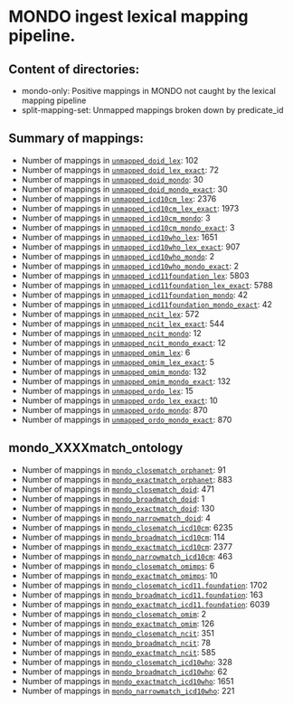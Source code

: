 # MONDO ingest lexical mapping pipeline.
## Content of directories:
* mondo-only: Positive mappings in MONDO not caught by the lexical mapping pipeline
* split-mapping-set: Unmapped mappings broken down by predicate_id
## Summary of mappings:
 * Number of mappings in [`unmapped_doid_lex`](unmapped_doid_lex.tsv): 102
 * Number of mappings in [`unmapped_doid_lex_exact`](unmapped_doid_lex.tsv): 72
 * Number of mappings in [`unmapped_doid_mondo`](mondo-only/unmapped_doid_mondo.tsv): 30
 * Number of mappings in [`unmapped_doid_mondo_exact`](mondo-only/unmapped_doid_mondo.tsv): 30
 * Number of mappings in [`unmapped_icd10cm_lex`](unmapped_icd10cm_lex.tsv): 2376
 * Number of mappings in [`unmapped_icd10cm_lex_exact`](unmapped_icd10cm_lex.tsv): 1973
 * Number of mappings in [`unmapped_icd10cm_mondo`](mondo-only/unmapped_icd10cm_mondo.tsv): 3
 * Number of mappings in [`unmapped_icd10cm_mondo_exact`](mondo-only/unmapped_icd10cm_mondo.tsv): 3
 * Number of mappings in [`unmapped_icd10who_lex`](unmapped_icd10who_lex.tsv): 1651
 * Number of mappings in [`unmapped_icd10who_lex_exact`](unmapped_icd10who_lex.tsv): 907
 * Number of mappings in [`unmapped_icd10who_mondo`](mondo-only/unmapped_icd10who_mondo.tsv): 2
 * Number of mappings in [`unmapped_icd10who_mondo_exact`](mondo-only/unmapped_icd10who_mondo.tsv): 2
 * Number of mappings in [`unmapped_icd11foundation_lex`](unmapped_icd11foundation_lex.tsv): 5803
 * Number of mappings in [`unmapped_icd11foundation_lex_exact`](unmapped_icd11foundation_lex.tsv): 5788
 * Number of mappings in [`unmapped_icd11foundation_mondo`](mondo-only/unmapped_icd11foundation_mondo.tsv): 42
 * Number of mappings in [`unmapped_icd11foundation_mondo_exact`](mondo-only/unmapped_icd11foundation_mondo.tsv): 42
 * Number of mappings in [`unmapped_ncit_lex`](unmapped_ncit_lex.tsv): 572
 * Number of mappings in [`unmapped_ncit_lex_exact`](unmapped_ncit_lex.tsv): 544
 * Number of mappings in [`unmapped_ncit_mondo`](mondo-only/unmapped_ncit_mondo.tsv): 12
 * Number of mappings in [`unmapped_ncit_mondo_exact`](mondo-only/unmapped_ncit_mondo.tsv): 12
 * Number of mappings in [`unmapped_omim_lex`](unmapped_omim_lex.tsv): 6
 * Number of mappings in [`unmapped_omim_lex_exact`](unmapped_omim_lex.tsv): 5
 * Number of mappings in [`unmapped_omim_mondo`](mondo-only/unmapped_omim_mondo.tsv): 132
 * Number of mappings in [`unmapped_omim_mondo_exact`](mondo-only/unmapped_omim_mondo.tsv): 132
 * Number of mappings in [`unmapped_ordo_lex`](unmapped_ordo_lex.tsv): 15
 * Number of mappings in [`unmapped_ordo_lex_exact`](unmapped_ordo_lex.tsv): 10
 * Number of mappings in [`unmapped_ordo_mondo`](mondo-only/unmapped_ordo_mondo.tsv): 870
 * Number of mappings in [`unmapped_ordo_mondo_exact`](mondo-only/unmapped_ordo_mondo.tsv): 870
## mondo_XXXXmatch_ontology
 * Number of mappings in [`mondo_closematch_orphanet`](split-mapping-set/mondo_closematch_orphanet.tsv): 91
 * Number of mappings in [`mondo_exactmatch_orphanet`](split-mapping-set/mondo_exactmatch_orphanet.tsv): 883
 * Number of mappings in [`mondo_closematch_doid`](split-mapping-set/mondo_closematch_doid.tsv): 471
 * Number of mappings in [`mondo_broadmatch_doid`](split-mapping-set/mondo_broadmatch_doid.tsv): 1
 * Number of mappings in [`mondo_exactmatch_doid`](split-mapping-set/mondo_exactmatch_doid.tsv): 130
 * Number of mappings in [`mondo_narrowmatch_doid`](split-mapping-set/mondo_narrowmatch_doid.tsv): 4
 * Number of mappings in [`mondo_closematch_icd10cm`](split-mapping-set/mondo_closematch_icd10cm.tsv): 6235
 * Number of mappings in [`mondo_broadmatch_icd10cm`](split-mapping-set/mondo_broadmatch_icd10cm.tsv): 114
 * Number of mappings in [`mondo_exactmatch_icd10cm`](split-mapping-set/mondo_exactmatch_icd10cm.tsv): 2377
 * Number of mappings in [`mondo_narrowmatch_icd10cm`](split-mapping-set/mondo_narrowmatch_icd10cm.tsv): 463
 * Number of mappings in [`mondo_closematch_omimps`](split-mapping-set/mondo_closematch_omimps.tsv): 6
 * Number of mappings in [`mondo_exactmatch_omimps`](split-mapping-set/mondo_exactmatch_omimps.tsv): 10
 * Number of mappings in [`mondo_closematch_icd11.foundation`](split-mapping-set/mondo_closematch_icd11.foundation.tsv): 1702
 * Number of mappings in [`mondo_broadmatch_icd11.foundation`](split-mapping-set/mondo_broadmatch_icd11.foundation.tsv): 163
 * Number of mappings in [`mondo_exactmatch_icd11.foundation`](split-mapping-set/mondo_exactmatch_icd11.foundation.tsv): 6039
 * Number of mappings in [`mondo_closematch_omim`](split-mapping-set/mondo_closematch_omim.tsv): 2
 * Number of mappings in [`mondo_exactmatch_omim`](split-mapping-set/mondo_exactmatch_omim.tsv): 126
 * Number of mappings in [`mondo_closematch_ncit`](split-mapping-set/mondo_closematch_ncit.tsv): 351
 * Number of mappings in [`mondo_broadmatch_ncit`](split-mapping-set/mondo_broadmatch_ncit.tsv): 78
 * Number of mappings in [`mondo_exactmatch_ncit`](split-mapping-set/mondo_exactmatch_ncit.tsv): 585
 * Number of mappings in [`mondo_closematch_icd10who`](split-mapping-set/mondo_closematch_icd10who.tsv): 328
 * Number of mappings in [`mondo_broadmatch_icd10who`](split-mapping-set/mondo_broadmatch_icd10who.tsv): 62
 * Number of mappings in [`mondo_exactmatch_icd10who`](split-mapping-set/mondo_exactmatch_icd10who.tsv): 1651
 * Number of mappings in [`mondo_narrowmatch_icd10who`](split-mapping-set/mondo_narrowmatch_icd10who.tsv): 221
